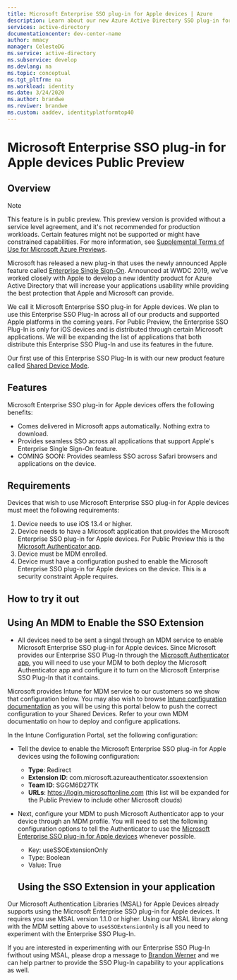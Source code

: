 ```yaml
---
title: Microsoft Enterprise SSO plug-in for Apple devices | Azure
description: Learn about our new Azure Active Directory SSO plug-in for iOS and macOS devices.
services: active-directory
documentationcenter: dev-center-name
author: mmacy
manager: CelesteDG
ms.service: active-directory
ms.subservice: develop
ms.devlang: na
ms.topic: conceptual
ms.tgt_pltfrm: na
ms.workload: identity
ms.date: 3/24/2020
ms.author: brandwe
ms.reviwer: brandwe
ms.custom: aaddev, identityplatformtop40
---
```


# Microsoft Enterprise SSO plug-in for Apple devices Public Preview

## Overview

> [!NOTE]
> This feature is in public preview.
> This preview version is provided without a service level agreement, and it's not recommended for production workloads. Certain features might not be supported or might have constrained capabilities.
> For more information, see [Supplemental Terms of Use for Microsoft Azure Previews](https://azure.microsoft.com/support/legal/preview-supplemental-terms/).

Microsoft has released a new plug-in that uses the newly announced Apple feature called [Enterprise Single Sign-On](https://developer.apple.com/documentation/authenticationservices). Announced at WWDC 2019, we've worked closely with Apple to develop a new identity product for Azure Active Directory that will increase your applications usability while providing the best protection that Apple and Microsoft can provide.

We call it Microsoft Enterprise SSO plug-in for Apple devices. We plan to use this Enterprise SSO Plug-In across all of our products and supported Apple platforms in the coming years. For Public Preview, the Enterprise SSO Plug-In is only for iOS devices and is distributed through certain Microsoft applications. We will be expanding the list of applications that both distribute this Enterprise SSO Plug-In and use its features in the future.

Our first use of this Enterprise SSO Plug-In is with our new product feature called [Shared Device Mode](msal-ios-shared-devices.md).

## Features

Microsoft Enterprise SSO plug-in for Apple devices offers the following benefits:

* Comes delivered in Microsoft apps automatically. Nothing extra to download.
* Provides seamless SSO across all applications that support Apple's Enterprise Single Sign-On feature.
* COMING SOON: Provides seamless SSO across Safari browsers and applications on the device.

## Requirements

Devices that wish to use Microsoft Enterprise SSO plug-in for Apple devices must meet the following requirements:

1. Device needs to use iOS 13.4 or higher.
1. Device needs to have a Microsoft application that provides the Microsoft Enterprise SSO plug-in for Apple devices. For Public Preview this is the [Microsoft Authenticator app](https://docs.microsoft.com/azure/active-directory/user-help/user-help-auth-app-overview).
1. Device must be MDM enrolled.
1. Device must have a configuration pushed to enable the Microsoft Enterprise SSO plug-in for Apple devices on the device. This is a security constraint Apple requires.

## How to try it out

 ## Using An MDM to Enable the SSO Extension

 * All devices need to be sent a singal through an MDM service to enable Microsoft Enterprise SSO plug-in for Apple devices. Since Microsoft provides our Enterprise SSO Plug-In through the [Microsoft Authenticator app](https://docs.microsoft.com/azure/active-directory/user-help/user-help-auth-app-overview), you will need to use your MDM to both deploy the Microsoft Authenticator app and configure it to turn on the Microsoft Enterprise SSO Plug-In that it contains. 
 
 Microsoft provides Intune for MDM service to our customers so we show that configuration below. You may also wish to browse [Intune configuration documentation](https://docs.microsoft.com/intune/configuration/ios-device-features-settings) as you will be using this portal below to push the correct configuration to your Shared Devices. Refer to your own MDM documentatio on how to deploy and configure applications. 

 In the Intune Configuration Portal, set the following configuration:  
* Tell the device to enable the Microsoft Enterprise SSO plug-in for Apple devices using the following configuration:
  * **Type**: Redirect
  * **Extension ID**: com.microsoft.azureauthenticator.ssoextension
  * **Team ID**: SGGM6D27TK
  * **URLs**: https://login.microsoftonline.com (this list will be expanded for the Public Preview to include other Microsoft clouds)

* Next, configure your MDM to push Microsoft Authenticator app to your device through an MDM profile. You will need to set the following configuration options to tell the Authenticator to use the [Microsoft Enterprise SSO plug-in for Apple devices](apple-sso-plugin.md) whenever possible.
    - Key: useSSOExtensionOnly
    - Type: Boolean
    - Value: True

   ## Using the SSO Extension in your application 

Our Microsoft Authentication Libraries (MSAL) for Apple Devices already supports using the Microsoft Enterprise SSO plug-in for Apple devices. It requires you use MSAL version 1.1.0 or higher. Using our MSAL library along with the MDM setting above to `useSSOExtensionOnly` is all you need to experiment with the Enterprise SSO Plug-In. 

If you are interested in experimenting with our Enterprise SSO Plug-In fwithout using MSAL, please drop a message to [Brandon Werner](mailto:brandon.werner@microsoft.com) and we can help partner to provide the SSO Plug-In capability to your applications as well.


